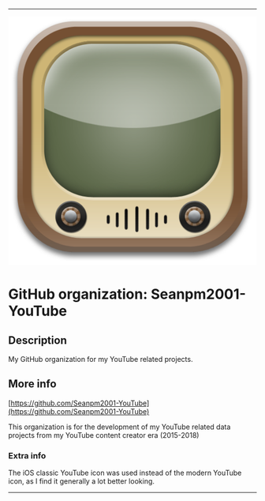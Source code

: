 
***

![YouTubeiOS6.png failed to load. The file may be missing or corrupt. Check the file path for errors first.](/AdditionalInfo/1/Seanpm2001-YouTube/YouTubeiOS6.png)

# GitHub organization: Seanpm2001-YouTube

## Description

My GitHub organization for my YouTube related projects.

## More info

[https://github.com/Seanpm2001-YouTube](https://github.com/Seanpm2001-YouTube)

This organization is for the development of my YouTube related data projects from my YouTube content creator era (2015-2018)

### Extra info

The iOS classic YouTube icon was used instead of the modern YouTube icon, as I find it generally a lot better looking.

***
